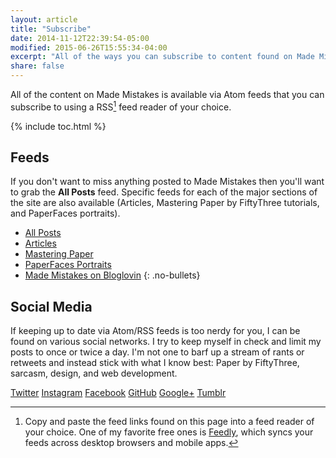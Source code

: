 ```yaml
---
layout: article
title: "Subscribe"
date: 2014-11-12T22:39:54-05:00
modified: 2015-06-26T15:55:34-04:00
excerpt: "All of the ways you can subscribe to content found on Made Mistakes."
share: false
---
```


All of the content on Made Mistakes is available via Atom feeds that you can subscribe to using a RSS[^rss] feed reader of your choice.

{% include toc.html %}

## Feeds

If you don't want to miss anything posted to Made Mistakes then you'll want to grab the **All Posts** feed. Specific feeds for each of the major sections of the site are also available (Articles, Mastering Paper by FiftyThree tutorials, and PaperFaces portraits).

* <i class="fa fa-rss-square" aria-hidden="true"></i> <a href="http://feeds.feedburner.com/MadeMistakes">All Posts</a>
* <i class="fa fa-rss-square" aria-hidden="true"></i> <a href="http://feeds.feedburner.com/MadeMistakesArticles">Articles</a>
* <i class="fa fa-rss-square" aria-hidden="true"></i> <a href="http://feeds.feedburner.com/MadeMistakesMasteringPaper">Mastering Paper</a>
* <i class="fa fa-rss-square" aria-hidden="true"></i> <a href="http://feeds.feedburner.com/MadeMistakesPaperFaces">PaperFaces Portraits</a>
* <i class="fa fa-globe" aria-hidden="true"></i> <a href="https://www.bloglovin.com/blog/3627581">Made Mistakes on Bloglovin</a>
{: .no-bullets}

[^rss]: Copy and paste the feed links found on this page into a feed reader of your choice. One of my favorite free ones is [Feedly](http://feedly.com), which syncs your feeds across desktop browsers and mobile apps.

## Social Media

If keeping up to date via Atom/RSS feeds is too nerdy for you, I can be found on various social networks. I try to keep myself in check and limit my posts to once or twice a day. I'm not one to barf up a stream of rants or retweets and instead stick with what I know best: Paper by FiftyThree, sarcasm, design, and web development.

<p markdown="0">
  <a href="https://twitter.com/mmistakes" onclick="ga('send', 'event', 'link', 'click', 'Twitter follow');" class="btn-social twitter"><i class="fa fa-twitter" aria-hidden="true"></i> Twitter</a>
  <a href="https://instagram.com/mmistakes/" onclick="ga('send', 'event', 'link', 'click', 'Instagram follow');" class="btn-social instagram"><i class="fa fa-instagram" aria-hidden="true"></i> Instagram</a>
  <a href="https://www.facebook.com/michaelrose" onclick="ga('send', 'event', 'link', 'click', 'Facebook follow');" class="btn-social facebook"><i class="fa fa-facebook" aria-hidden="true"></i> Facebook</a>
  <a href="https://github.com/mmistakes" onclick="ga('send', 'event', 'link', 'click', 'GitHub follow');" class="btn-social"><i class="fa fa-github" aria-hidden="true"></i> GitHub</a>
  <a href="https://plus.google.com/+MichaelRoseDesign/posts" onclick="ga('send', 'event', 'link', 'click', 'Google+ follow');" class="btn-social google-plus"><i class="fa fa-google-plus" aria-hidden="true"></i> Google+</a>
  <a href="http://mademistakes.tumblr.com/" onclick="ga('send', 'event', 'link', 'click', 'Tumblr follow');" class="btn-social tumblr"><i class="fa fa-tumblr" aria-hidden="true"></i> Tumblr</a>
</p>
